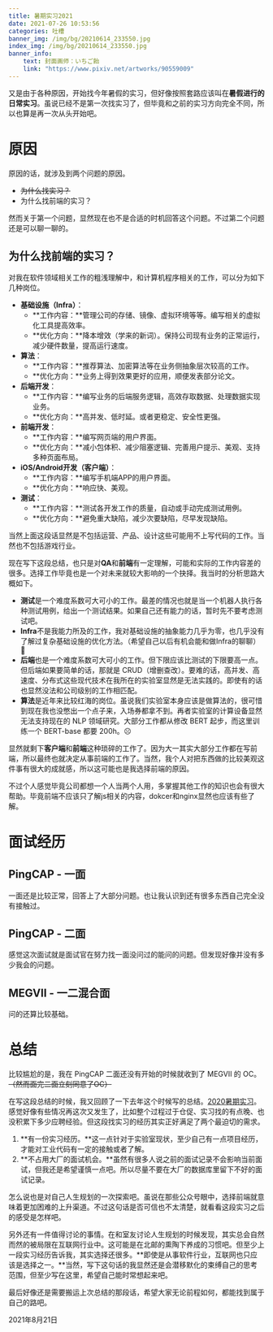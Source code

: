 ```yaml
---
title: 暑期实习2021
date: 2021-07-26 10:53:56
categories: 吐槽
banner_img: /img/bg/20210614_233550.jpg
index_img: /img/bg/20210614_233550.jpg
banner_info: 
    text: 封面画师：いちご飴
    link: "https://www.pixiv.net/artworks/90559009"
---
```


又是由于各种原因，开始找今年暑假的实习，但好像按照套路应该叫在**暑假进行的日常实习**。虽说已经不是第一次找实习了，但毕竟和之前的实习方向完全不同，所以也算是再一次从头开始吧。

<!-- more -->

# 原因

原因的话，就涉及到两个问题的原因。

- ~~为什么找实习？~~
- 为什么找前端的实习？

然而关于第一个问题，显然现在也不是合适的时机回答这个问题。不过第二个问题还是可以聊一聊的。

## 为什么找前端的实习？

对我在软件领域相关工作的粗浅理解中，和计算机程序相关的工作，可以分为如下几种岗位。

- **基础设施（Infra）**：
    - **工作内容：**管理公司的存储、镜像、虚拟环境等等。编写相关的虚拟化工具提高效率。
    - **优化方向：**降本增效（学来的新词）。保持公司现有业务的正常运行，减少硬件数量，提高运行速度。
- **算法**：
    - **工作内容：**推荐算法、加密算法等在业务侧抽象层次较高的工作。
    - **优化方向：**业务上得到效果更好的应用，顺便发表部分论文。
- **后端开发**：
    - **工作内容：**编写业务的后端服务逻辑，高效存取数据、处理数据实现业务。
    - **优化方向：**高并发、低时延。或者更稳定、安全性更强。
- **前端开发**：
    - **工作内容：**编写网页端的用户界面。
    - **优化方向：**减小包体积、减少阻塞逻辑、完善用户提示、美观、支持多种页面布局。
- **iOS/Android开发（客户端）**：
    - **工作内容：**编写手机端APP的用户界面。
    - **优化方向：**响应快、美观。
- **测试**：
    - **工作内容：**测试各开发工作的质量，自动或手动完成测试用例。
    - **优化方向：**避免重大缺陷，减少次要缺陷，尽早发现缺陷。

当然上面这段话显然是不包括运营、产品、设计这些可能用不上写代码的工作。当然也不包括游戏行业。

现在写下这段总结，也只是对**QA**和**前端**有一定理解，可能和实际的工作内容差的很多。选择工作毕竟也是一个对未来就较大影响的一个抉择。我当时的分析思路大概如下。

- **测试**是一个难度系数可大可小的工作。最差的情况也就是当一个机器人执行各种测试用例，给出一个测试结果。如果自己还有能力的话，暂时先不要考虑测试吧。
- **Infra**不是我能力所及的工作，我对基础设施的抽象能力几乎为零，也几乎没有了解过复杂基础设施的优化方法。（希望自己以后有机会能和做Infra的聊聊）👀
- **后端**也是一个难度系数可大可小的工作。但下限应该比测试的下限要高一点。但后端如果要简单的话，那就是 CRUD（增删查改）。要难的话，高并发、高速度、分布式这些现代技术在我所在的实验室显然是无法实践的。即使有的话也显然没法和公司级别的工作相匹配。
- **算法**是近年来比较红海的岗位。虽说我们实验室本身应该是做算法的，很可惜到现在我也没憋出一个点子来，入场券都拿不到。再者实验室的计算设备显然无法支持现在的 NLP 领域研究。大部分工作都从修改 BERT 起步，而这里训练一个 BERT-base 都要 200h。☹️

显然就剩下**客户端**和**前端**这种琐碎的工作了。因为大一其实大部分工作都在写前端，所以最终也就决定从事前端的工作了。当然，我个人对把东西做的比较美观这件事有很大的成就感，所以这可能也是我选择前端的原因。

不过个人感觉毕竟公司都想一个人当两个人用，多掌握其他工作的知识也会有很大帮助。毕竟前端不应该只了解js相关的内容，dokcer和nginx显然也应该有些了解。

# 面试经历

## PingCAP - 一面

一面还是比较正常，回答上了大部分问题。也让我认识到还有很多东西自己完全没有接触过。

## PingCAP - 二面

感觉这次面试就是面试官在努力找一面没问过的能问的问题。但发现好像并没有多少我会的问题。

## MEGVII - 一二混合面

问的还算比较基础。

# 总结

比较尴尬的是，我在 PingCAP 二面还没有开始的时候就收到了 MEGVII 的 OC。~~（然而面完二面立刻同意了OC）~~

在写这段总结的时候，我又回顾了一下去年这个时候写的总结。[2020暑期实习](https://tackoil.github.io/2020/06/14/intern2020/)。感觉好像有些情况再这次又发生了，比如整个过程过于仓促、实习找的有点晚、也没积累下多少应聘经验。但这段找实习的经历其实正好满足了两个最迫切的需求。

1. **有一份实习经历。**这一点针对于实验室现状，至少自己有一点项目经历，才能对工业代码有一定的接触或者了解。
2. **不占用大厂的面试机会。**虽然有很多人说之前的面试记录不会影响当前面试，但我还是希望谨慎一点吧。所以尽量不要在大厂的数据库里留下不好的面试记录。

怎么说也是对自己人生规划的一次探索吧。虽说在那些公众号眼中，选择前端就意味着更加困难的上升渠道。不过这句话是否可信也不太清楚，就看看这段实习之后的感受是怎样吧。

另外还有一件值得讨论的事情。在和室友讨论人生规划的时候发现，其实总会自然而然的被局限在互联网行业中。这可能是在北邮的熏陶下养成的习惯吧。但至少上一段实习经历告诉我，其实选择还很多。**即使是从事软件行业，互联网也只应该是选择之一。**当然，写下这句话的我显然还是会潜移默化的束缚自己的思考范围，但至少写在这里，希望自己能时常想起来吧。

最后好像还是需要搬运上次总结的那段话，希望大家无论前程如何，都能找到属于自己的路吧。

2021年8月21日
